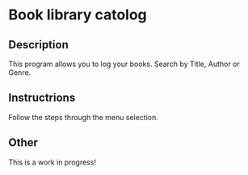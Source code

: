 # Book library catolog

## Description
This program allows you to log your books. Search by Title, Author or Genre.

##  Instructrions
Follow the steps through the menu selection.

## Other
This is a work in progress!